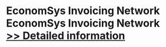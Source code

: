 # EconomSys Invoicing Network<br />EconomSys Invoicing Network<br />[>> Detailed information](https://secure.shareit.com/shareit/product.html?productid=300992671&affiliateid=200057808)